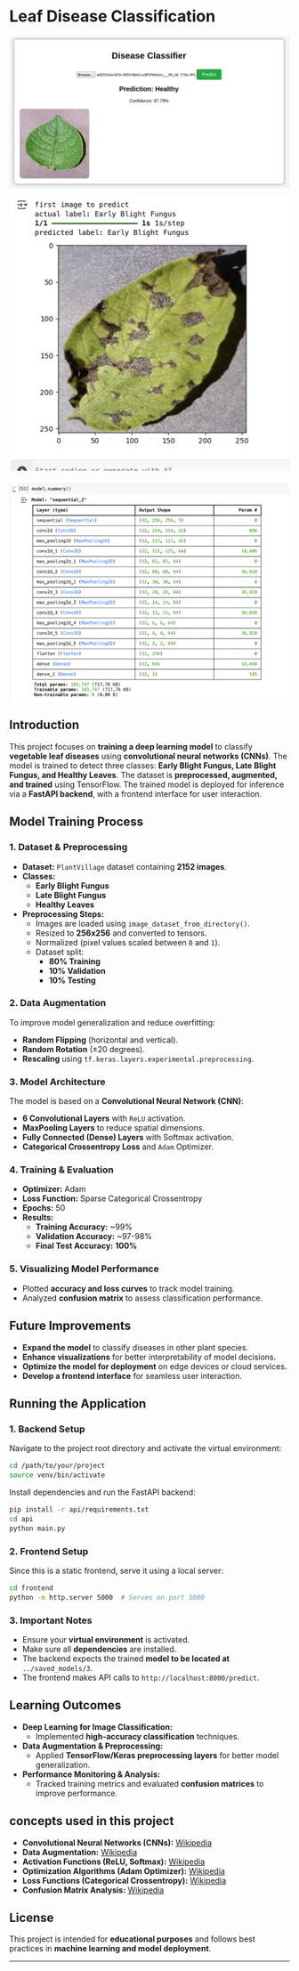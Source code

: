 # Leaf Disease Classification

![Leaf Disease Classification](disease_class1.png)

![Leaf Disease Classification](leafs.png)

![Leaf Disease Classification](CNN.png)

## Introduction
This project focuses on **training a deep learning model** to classify **vegetable leaf diseases** using **convolutional neural networks (CNNs)**. The model is trained to detect three classes: **Early Blight Fungus, Late Blight Fungus, and Healthy Leaves**. The dataset is **preprocessed, augmented, and trained** using TensorFlow. The trained model is deployed for inference via a **FastAPI backend**, with a frontend interface for user interaction.

## Model Training Process
### **1. Dataset & Preprocessing**
- **Dataset:** `PlantVillage` dataset containing **2152 images**.
- **Classes:**
  - **Early Blight Fungus**
  - **Late Blight Fungus**
  - **Healthy Leaves**
- **Preprocessing Steps:**
  - Images are loaded using `image_dataset_from_directory()`.
  - Resized to **256x256** and converted to tensors.
  - Normalized (pixel values scaled between `0` and `1`).
  - Dataset split:
    - **80% Training**
    - **10% Validation**
    - **10% Testing**

### **2. Data Augmentation**
To improve model generalization and reduce overfitting:
- **Random Flipping** (horizontal and vertical).
- **Random Rotation** (±20 degrees).
- **Rescaling** using `tf.keras.layers.experimental.preprocessing`.

### **3. Model Architecture**
The model is based on a **Convolutional Neural Network (CNN)**:
- **6 Convolutional Layers** with `ReLU` activation.
- **MaxPooling Layers** to reduce spatial dimensions.
- **Fully Connected (Dense) Layers** with Softmax activation.
- **Categorical Crossentropy Loss** and `Adam` Optimizer.

### **4. Training & Evaluation**
- **Optimizer:** Adam
- **Loss Function:** Sparse Categorical Crossentropy
- **Epochs:** 50
- **Results:**
  - **Training Accuracy:** ~99%
  - **Validation Accuracy:** ~97-98%
  - **Final Test Accuracy:** **100%**

### **5. Visualizing Model Performance**
- Plotted **accuracy and loss curves** to track model training.
- Analyzed **confusion matrix** to assess classification performance.

## Future Improvements
- **Expand the model** to classify diseases in other plant species.
- **Enhance visualizations** for better interpretability of model decisions.
- **Optimize the model for deployment** on edge devices or cloud services.
- **Develop a frontend interface** for seamless user interaction.

## Running the Application
### **1. Backend Setup**
Navigate to the project root directory and activate the virtual environment:
```sh
cd /path/to/your/project
source venv/bin/activate
```
Install dependencies and run the FastAPI backend:
```sh
pip install -r api/requirements.txt
cd api
python main.py
```

### **2. Frontend Setup**
Since this is a static frontend, serve it using a local server:
```sh
cd frontend
python -m http.server 5000  # Serves on port 5000
```

### **3. Important Notes**
- Ensure your **virtual environment** is activated.
- Make sure all **dependencies** are installed.
- The backend expects the trained **model to be located at** `../saved_models/3`.
- The frontend makes API calls to `http://localhost:8000/predict`.

## Learning Outcomes
- **Deep Learning for Image Classification:**
  - Implemented **high-accuracy classification** techniques.
- **Data Augmentation & Preprocessing:**
  - Applied **TensorFlow/Keras preprocessing layers** for better model generalization.
- **Performance Monitoring & Analysis:**
  - Tracked training metrics and evaluated **confusion matrices** to improve performance.

## concepts used in this project

- **Convolutional Neural Networks (CNNs):** [Wikipedia](https://en.wikipedia.org/wiki/Convolutional_neural_network)
- **Data Augmentation:** [Wikipedia](https://en.wikipedia.org/wiki/Data_augmentation)
- **Activation Functions (ReLU, Softmax):** [Wikipedia](https://en.wikipedia.org/wiki/Activation_function)
- **Optimization Algorithms (Adam Optimizer):** [Wikipedia](https://en.wikipedia.org/wiki/Stochastic_gradient_descent#Adam)
- **Loss Functions (Categorical Crossentropy):** [Wikipedia](https://en.wikipedia.org/wiki/Loss_function)
- **Confusion Matrix Analysis:** [Wikipedia](https://en.wikipedia.org/wiki/Confusion_matrix)

## License
This project is intended for **educational purposes** and follows best practices in **machine learning and model deployment**.

---

